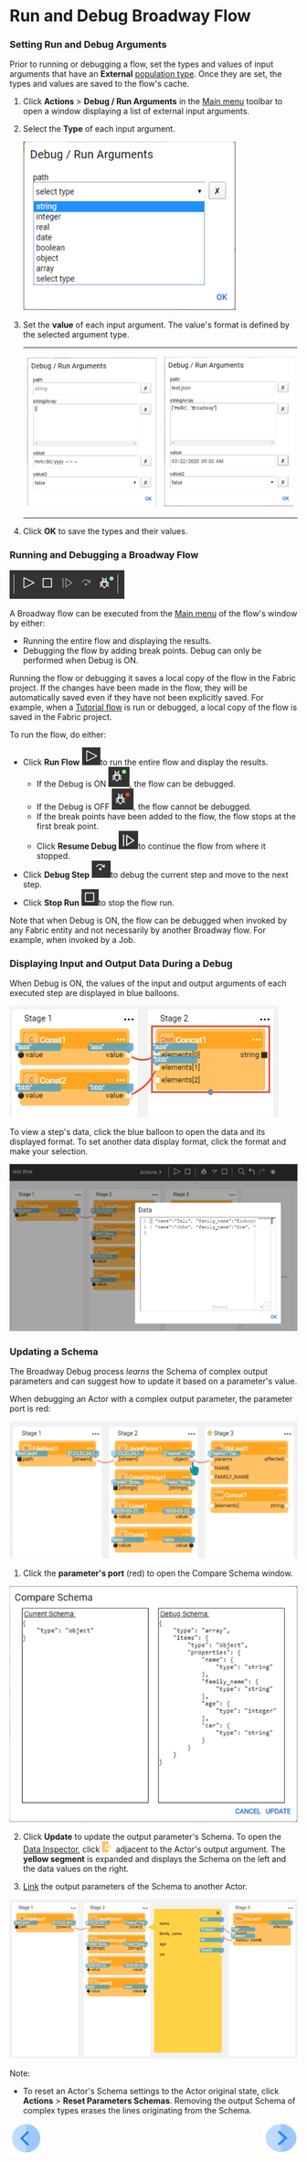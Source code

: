# Run and Debug Broadway Flow


### Setting Run and Debug Arguments
Prior to running or debugging a flow, set the types and values of input arguments that have an **External** [population type](03_broadway_actor_window.md#input-parameters-properties). Once they are set, the types and values are saved to the flow's cache. 



1. Click **Actions** > **Debug / Run Arguments** in the [Main menu](18_broadway_flow_window.md#main-menu) toolbar to open a window displaying a list of external input arguments.

2. Select the **Type** of each input argument.

   ![image](images/flow_set_run_or_debug_param_set_type2.png)

3. Set the **value** of each input argument. The value's format is defined by the selected argument type.

   <table>
   <tbody>
   <tr>
   <td><p><img src="images/flow_set_run_or_debug_param_set_value1.png" alt="value1"/></p></td>
   <td><p><img src="images/flow_set_run_or_debug_param_set_value2.png" alt="value2"/></p></td>
   </tr>
   </tbody>
   </table>

4. Click **OK** to save the types and their values.

### Running and Debugging a Broadway Flow

![image](images/99_25_tool_bar.PNG)

A Broadway flow can be executed from the [Main menu](18_broadway_flow_window.md#main-menu) of the flow's window by either:

- Running the entire flow and displaying the results.
- Debugging the flow by adding break points. Debug can only be performed when Debug is ON.

Running the flow or debugging it saves a local copy of the flow in the Fabric project. If the changes have been made in the flow, they will be automatically saved even if they have not been explicitly saved. For example, when a [Tutorial flow](17_tutorial_and_flow_examples.md) is run or debugged, a local copy of the flow is saved in the Fabric project.

To run the flow, do either: 

- Click **Run Flow** ![image](images/99_25_run.PNG)to run the entire flow and display the results. 
  - If the Debug is ON ![](images/99_25_debug_on.PNG), the flow can be debugged.
  - If the Debug is OFF ![](images/99_25_debug_off.PNG), the flow cannot be debugged.
  - If the break points have been added to the flow, the flow stops at the first break point.
  - Click **Resume Debug** ![images](images/99_25_resume.PNG)to continue the flow from where it stopped.
- Click **Debug Step** ![image](images/99_25_step.PNG)to debug the current step and move to the next step.
- Click **Stop Run** ![image](images/99_25_stop.PNG)to stop the flow run.

Note that when Debug is ON, the flow can be debugged when invoked by any Fabric entity and not necessarily by another Broadway flow. For example, when invoked by a Job.

### Displaying Input and Output Data During a Debug

When Debug is ON, the values of the input and output arguments of each executed step are displayed in blue balloons.

![image](images/99_25_blue_balloons.PNG)

To view a step's data, click the blue balloon to open the data and its displayed format. To set another data display format, click the format and make your selection.

![](images/flow_debug_display_data.png)

### Updating a Schema

The Broadway Debug process *learns* the Schema of complex output parameters and can suggest how to update it based on a parameter's value.

When debugging an Actor with a complex output parameter, the parameter port is red:

  ![](images/debug_update_schema.png)

1. Click the **parameter's port** (red) to open the Compare Schema window.

  ![](images/compare_schema.png)

2. Click **Update** to update the output parameter's Schema. To open the [Data Inspector](27_broadway_data_inspection.md), click ![image](images/99_27_red_cross.PNG) adjacent to the Actor's output argument. The **yellow segment** is expanded and displays the Schema on the left and the data values on the right.

3. [Link](20_broadway_flow_linking_actors.md) the output parameters of the Schema to another Actor.

  ![](images/data_insepction_debug.png)

Note:
- To reset an Actor's Schema settings to the Actor original state, click **Actions** > **Reset Parameters Schemas**.  Removing the output Schema of complex types erases the lines originating from the Schema. 

[![Previous](/articles/images/Previous.png)]()[<img align="right" width="60" height="54" src="/articles/images/Next.png">]()
